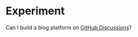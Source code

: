# Experiment

Can I build a blog platform on [GitHub Discussions](https://github.com/liquidcarbon/thoughts/discussions)?
